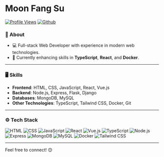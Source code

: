 # Moon Fang Su  

[![Profile Views](https://hits.seeyoufarm.com/api/count/incr/badge.svg?url=https%3A%2F%2Fgithub.com%2FMoon-Fang-Su&count_bg=%2379C83D&title_bg=%23555555&icon=&icon_color=%23E7E7E7&title=Profile+Views&edge_flat=false)](https://github.com/Moon-Fang-Su) [![Github](https://img.shields.io/github/followers/Moon-Fang-Su?label=Follow&style=social)](https://github.com/Moon-Fang-Su)

### 📄 About

- 💻 Full-stack Web Developer with experience in modern web technologies.
- 🌱 Currently enhancing skills in **TypeScript**, **React**, and **Docker**.

---

### 🖥 Skills  

- **Frontend**: HTML, CSS, JavaScript, React, Vue.js  
- **Backend**: Node.js, Express, Flask, Django  
- **Databases**: MongoDB, MySQL  
- **Other Technologies**: TypeScript, Tailwind CSS, Docker, Git  

---

### ⚙️ Tech Stack  

![HTML](https://img.shields.io/badge/-HTML-05122A?style=flat-square&logo=HTML5&color=353535) ![CSS](https://img.shields.io/badge/-CSS-05122A?style=flat-square&logo=CSS3&color=353535)  ![JavaScript](https://img.shields.io/badge/-JavaScript-05122A?style=flat-square&logo=JavaScript&color=353535)  ![React](https://img.shields.io/badge/-React-05122A?style=flat-square&logo=React&color=353535)  ![Vue.js](https://img.shields.io/badge/-Vue.js-05122A?style=flat-square&logo=Vue.js&color=353535)  ![TypeScript](https://img.shields.io/badge/-TypeScript-05122A?style=flat-square&logo=TypeScript&color=353535)  ![Node.js](https://img.shields.io/badge/-Node.js-05122A?style=flat-square&logo=Node.js&color=353535)  ![Express](https://img.shields.io/badge/-Express-05122A?style=flat-square&logo=Express&color=353535)  ![MongoDB](https://img.shields.io/badge/-MongoDB-05122A?style=flat-square&logo=MongoDB&color=353535)  ![MySQL](https://img.shields.io/badge/-MySQL-05122A?style=flat-square&logo=MySQL&color=353535)  ![Docker](https://img.shields.io/badge/-Docker-05122A?style=flat-square&logo=Docker&color=353535)  ![Tailwind CSS](https://img.shields.io/badge/-Tailwind%20CSS-05122A?style=flat-square&logo=Tailwind-CSS&color=353535)  

--- 

Feel free to connect! 😊
